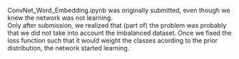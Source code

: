 ConvNet_Word_Embedding.ipynb was originally submitted, even though we knew the network was not learning.  
Only after submission, we realized that (part of) the problem was probably that we did not take into account the imbalanced dataset. Once we fixed the loss function such that it would weight the classes acording to the prior distribution, the network started learning.  
